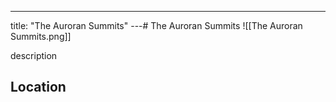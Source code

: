 ---
title: "The Auroran Summits"
---# The Auroran Summits
![[The Auroran Summits.png]]

description

## Location
